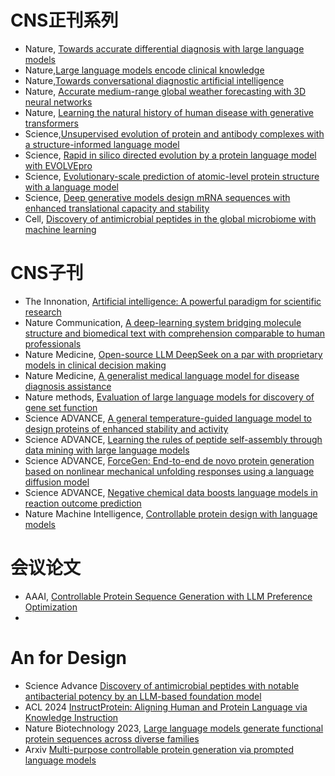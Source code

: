 # CNS正刊系列

- Nature, [Towards accurate differential diagnosis with large language models](https://www.nature.com/articles/s41586-025-08869-4)
- Nature,[Large language models encode clinical knowledge](https://www.nature.com/articles/s41586-023-06291-2)
- Nature,[Towards conversational diagnostic artificial intelligence](https://www.nature.com/articles/s41586-025-08866-7)
- Nature, [Accurate medium-range global weather forecasting with 3D neural networks](https://www.nature.com/articles/s41586-025-08869-4dv.adt5578)
- Nature, [Learning the natural history of human disease with generative transformers](https://www.nature.com/articles/s41586-025-09529-3)
- Science,[Unsupervised evolution of protein and antibody complexes with a structure-informed language model](https://www.science.org/doi/10.1126/sciadv.adt5578)
- Science, [Rapid in silico directed evolution by a protein language model with EVOLVEpro](https://www.science.org/doi/10.1126/science.adr6006)
- Science, [Evolutionary-scale prediction of atomic-level protein structure with a language model](https://www.science.org/doi/10.1126/science.ade2574)
- Science, [Deep generative models design mRNA sequences with enhanced translational capacity and stability](https://www.science.org/doi/10.1126/science.adr8470)
- Cell, [Discovery of antimicrobial peptides in the global microbiome with machine learning](https://www.cell.com/cell/fulltext/S0092-8674(24)00522-1)


# CNS子刊

- The Innonation,  [Artificial intelligence: A powerful paradigm for scientific research](https://www.sciencedirect.com/science/article/pii/S2666675821001041)
- Nature Communication, [A deep-learning system bridging molecule structure and biomedical text with comprehension comparable to human professionals](https://www.nature.com/articles/s41467-022-28494-3)
- Nature Medicine, [Open-source LLM DeepSeek on a par with proprietary models in clinical decision making](https://www.nature.com/articles/s41591-025-03850-0)
- Nature Medicine, [A generalist medical language model for disease diagnosis assistance](https://www.nature.com/articles/s41591-024-03416-6)
- Nature methods, [Evaluation of large language models for discovery of gene set function
](https://www.nature.com/articles/s41592-024-02525-x)
- Science ADVANCE, [A general temperature-guided language model to design proteins of enhanced stability and activity](https://www.science.org/doi/10.1126/sciadv.adr2641)
- Science ADVANCE, [Learning the rules of peptide self-assembly through data mining with large language models](https://www.science.org/doi/10.1126/sciadv.adv1971)
- Science ADVANCE,  [ForceGen: End-to-end de novo protein generation based on nonlinear mechanical unfolding responses using a language diffusion model](https://www.science.org/doi/10.1126/sciadv.adl4000)
- Science ADVANCE, [Negative chemical data boosts language models in reaction outcome prediction](https://www.science.org/doi/10.1126/sciadv.adt5578)
- Nature Machine Intelligence,  [Controllable protein design with language models](https://www.nature.com/articles/s42256-022-00499-z)

# 会议论文
- AAAI, [Controllable Protein Sequence Generation with LLM Preference Optimization](https://arxiv.org/abs/2501.15007)
- 


# An for Design
- Science Advance [Discovery of antimicrobial peptides with notable antibacterial potency by an LLM-based foundation model](https://www.science.org/doi/10.1126/sciadv.ads8932)
- ACL 2024 [InstructProtein: Aligning Human and Protein Language via Knowledge Instruction](https://aclanthology.org/2024.acl-long.62.pdf)
- Nature Biotechnology 2023, [Large language models generate functional protein sequences across diverse families](https://www.nature.com/articles/s41587-022-01618-2)
- Arxiv [Multi-purpose controllable protein generation via prompted language models](https://www.biorxiv.org/content/10.1101/2024.11.17.624051v1.abstract)


